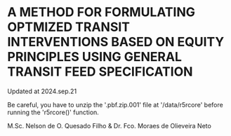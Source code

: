 # A METHOD FOR FORMULATING OPTMIZED TRANSIT INTERVENTIONS BASED ON EQUITY PRINCIPLES USING GENERAL TRANSIT FEED SPECIFICATION


Updated at 2024.sep.21

Be careful, you have to unzip the '.pbf.zip.001' file at '/data/r5rcore' before running the 'r5rcore()' function.



M.Sc. Nelson de O. Quesado Filho & Dr. Fco. Moraes de Olieveira Neto
